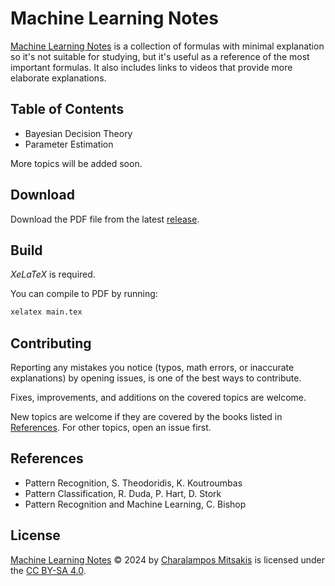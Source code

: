 # Machine Learning Notes

[Machine Learning Notes](https://github.com/cmitsakis/machine-learning-notes) is a collection of formulas with minimal explanation so it's not suitable for studying, but it's useful as a reference of the most important formulas.
It also includes links to videos that provide more elaborate explanations.

## Table of Contents

- Bayesian Decision Theory
- Parameter Estimation

More topics will be added soon.

## Download

Download the PDF file from the latest [release](https://github.com/cmitsakis/machine-learning-notes/releases).

## Build

*XeLaTeX* is required.

You can compile to PDF by running:
```sh
xelatex main.tex
```

## Contributing

Reporting any mistakes you notice (typos, math errors, or inaccurate explanations) by opening issues, is one of the best ways to contribute.

Fixes, improvements, and additions on the covered topics are welcome.

New topics are welcome if they are covered by the books listed in [References](#references).
For other topics, open an issue first.

## References

- Pattern Recognition, S. Theodoridis, K. Koutroumbas
- Pattern Classification, R. Duda, P. Hart, D. Stork
- Pattern Recognition and Machine Learning, C. Bishop

## License

[Machine Learning Notes](https://github.com/cmitsakis/machine-learning-notes) © 2024 by [Charalampos Mitsakis](https://github.com/cmitsakis) is licensed under the [CC BY-SA 4.0](LICENSE).
